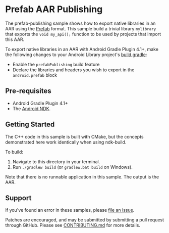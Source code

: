 # Prefab AAR Publishing

The prefab-publishing sample shows how to export native libraries in an AAR
using the [Prefab] format. This sample build a trivial library `mylibrary` that
exports the `void my_api();` function to be used by projects that import this
AAR.

To export native libraries in an AAR with Android Gradle Plugin 4.1+, make the
following changes to your Android Library project's [build.gradle]:

* Enable the `prefabPublishing` build feature
* Declare the libraries and headers you wish to export in the `android.prefab`
  block

[Prefab]:https://google.github.io/prefab/
[build.gradle]:https://github.com/android/ndk-samples/blob/master/prefab/prefab-publishing/mylibrary/build.gradle#L64


## Pre-requisites

* Android Gradle Plugin 4.1+
* The [Android NDK](https://developer.android.com/ndk/).

## Getting Started

The C++ code in this sample is built with CMake, but the concepts demonstrated
here work identically when using ndk-build.

To build:

1. Navigate to this directory in your terminal.
2. Run `./gradlew build` (or `gradlew.bat build` on Windows).

Note that there is no runnable application in this sample. The output is the
AAR.

## Support

If you've found an error in these samples, please [file an
issue](https://github.com/android/ndk-samples/issues/new).

Patches are encouraged, and may be submitted by submitting a pull request
through GitHub. Please see [CONTRIBUTING.md](../../CONTRIBUTING.md) for more
details.
